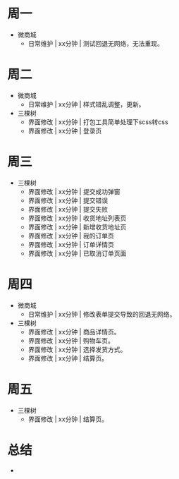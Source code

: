 # 周一
* 微商城
    - 日常维护 | xx分钟 | 测试回退无网络，无法重现。

# 周二
* 微商城
    - 日常维护 | xx分钟 | 样式错乱调整，更新。
* 三棵树
    - 界面修改 | xx分钟 | 打包工具简单处理下scss转css
    - 界面修改 | xx分钟 | 登录页

# 周三
* 三棵树
    - 界面修改 | xx分钟 | 提交成功弹窗
    - 界面修改 | xx分钟 | 提交错误
    - 界面修改 | xx分钟 | 提交失败
    - 界面修改 | xx分钟 | 收货地址列表页
    - 界面修改 | xx分钟 | 新增收货地址页
    - 界面修改 | xx分钟 | 我的订单页
    - 界面修改 | xx分钟 | 订单详情页
    - 界面修改 | xx分钟 | 已取消订单页面

# 周四
* 微商城
    - 日常维护 | xx分钟 | 修改表单提交导致的回退无网络。
* 三棵树
    - 界面修改 | xx分钟 | 商品详情页。
    - 界面修改 | xx分钟 | 购物车页。
    - 界面修改 | xx分钟 | 选择发货方式。
    - 界面修改 | xx分钟 | 结算页。

# 周五
* 三棵树
    - 界面修改 | xx分钟 | 结算页。

# 总结
*

